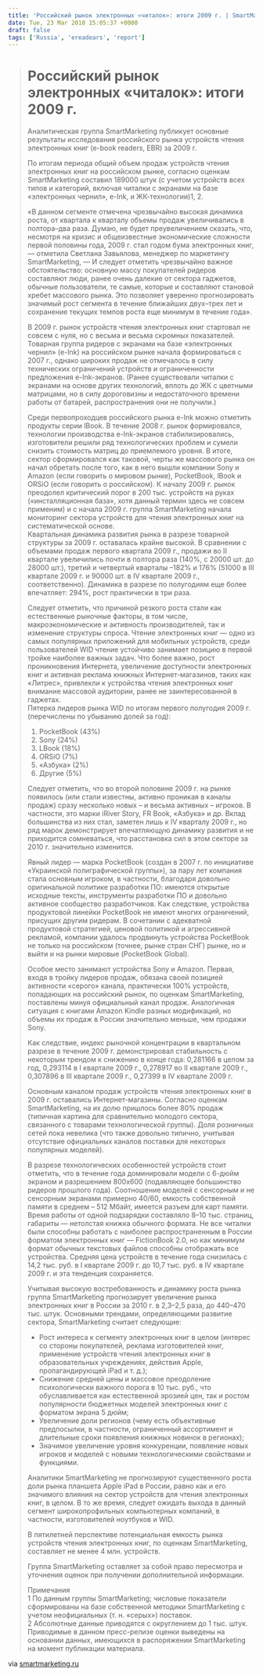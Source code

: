 ```yaml
---
title: 'Российский рынок электронных «читалок»: итоги 2009 г. | SmartMarketing.ru'
date: Tue, 23 Mar 2010 15:05:37 +0000
draft: false
tags: ['Russia', 'ereadears', 'report']
---
```


> Российский рынок электронных «читалок»: итоги 2009 г.
> =====================================================
> 
> Аналитическая группа SmartMarketing публикует основные результаты исследования российского рынка устройств чтения электронных книг (e-book readers, EBR) за 2009 г.
> 
> По итогам периода общий объем продаж устройств чтения электронных книг на российском рынке, согласно оценкам SmartMarketing составил 189000 штук (с учетом устройств всех типов и категорий, включая читалки с экранами на базе «электронных чернил», e-Ink, и ЖК-технологии)1, 2.
> 
> «В данном сегменте отмечена чрезвычайно высокая динамика роста, от квартала к кварталу объемы продаж увеличивались в полтора–два раза. Думаю, не будет преувеличением сказать, что, несмотря на кризис и общеизвестные экономические сложности первой половины года, 2009 г. стал годом бума электронных книг, — отметила Светлана Завьялова, менеджер по маркетингу SmartMarketing, — И следует отметить чрезвычайно важное обстоятельство: основную массу покупателей ридеров составляют люди, ранее очень далекие от сектора гаджетов, обычные пользователи, те самые, которые и составляют становой хребет массового рынка. Это позволяет уверенно прогнозировать значимый рост сегмента в течение ближайших двух–трех лет и сохранение текущих темпов роста еще минимум в течение года».
> 
> В 2009 г. рынок устройств чтения электронных книг стартовал не совсем с нуля, но с весьма и весьма скромных показателей. Товарная группа ридеров с экранами на базе «электронных чернил» (e-Ink) на российском рынке начала формироваться с 2007 г., однако широких продаж не отмечалось в силу технических ограничений устройств и ограниченности предложения e-Ink-экранов. (Ранее существовали читалки с экранами на основе других технологий, вплоть до ЖК с цветными матрицами, но в силу дороговизны и недостаточного времени работы от батарей, распространения они не получили.)
> 
> Среди первопроходцев российского рынка e-Ink можно отметить продукты серии lBook. В течение 2008 г. рынок формировался, технологии производства e-Ink-экранов стабилизировались, изготовители решили ряд технологических проблем и сумели снизить стоимость матриц до приемлемого уровня. В итоге, сектор сформировался как таковой, черты же массового рынка он начал обретать после того, как в него вышли компании Sony и Amazon (если говорить о мировом рынке), PocketBook, lBook и ORSiO (если говорить о российском). К началу 2009 г. рынок преодолел критический порог в 200 тыс. устройств на руках («инсталляционная база», хотя данный термин здесь не совсем применим) и с начала 2009 г. группа SmartMarketing начала мониторинг сектора устройств для чтения электронных книг на систематической основе.  
> Квартальная динамика развития рынка в разрезе товарной структуры за 2009 г. оставалась крайне высокой. В сравнении с объемами продаж первого квартала 2009 г., продажи во II квартале увеличились почти в полтора раза (140%, с 20000 шт. до 28000 шт.), третий и четвертый кварталы –182% и 176% (51000 в III квартале 2009 г. и 90000 шт. в IV квартале 2009 г., соответственно). Динамика в разрезе по полугодиям еще более впечатляет: 294%, рост практически в три раза.
> 
> Следует отметить, что причиной резкого роста стали как естественные рыночные факторы, в том числе, макроэкономические и активность производителей, так и изменение структуры спроса. Чтение электронных книг — одно из самых популярных приложений для мобильных устройств, среди пользователей WID чтение устойчиво занимает позицию в первой тройке наиболее важных задач. Что более важно, рост проникновения Интернета, увеличение доступности электронных книг и активная реклама книжных Интернет-магазинов, таких как «Литрес», привлекли к устройства чтения электронных книг внимание массовой аудитории, ранее не заинтересованной в гаджетах.  
> Пятерка лидеров рынка WID по итогам первого полугодия 2009 г. (перечислены по убыванию долей за год):
> 
> 1.  PocketBook (43%)
> 2.  Sony (24%)
> 3.  LBook (18%)
> 4.  ORSiO (7%)
> 5.  «Азбука» (2%)
> 6.  Другие (5%)
> 
> Следует отметить, что во второй половине 2009 г. на рынке появилось (или стали известны, активно проникая в каналы продаж) сразу несколько новых – и весьма активных – игроков. В частности, это марки iRiver Story, FR Book, «Азбука» и др. Вклад большинства из них стал, заметен лишь к IV кварталу 2009 г., но ряд марок демонстрирует впечатляющую динамику развития и не приходится сомневаться, что расстановка сил в этом секторе за 2010 г. значительно изменится.
> 
> Явный лидер — марка PocketBook (создан в 2007 г. по инициативе «Украинской полиграфической группы»), за пару лет компания стала основным игроком, в частности, благодаря довольно оригинальной политике разработки ПО: имеются открытые исходные тексты, инструменты разработки ПО и довольно активное сообщество разработчиков. Как следствие, устройства продуктовой линейки PocketBook не имеют многих ограничений, присущих другим ридерам. В сочетании с адекватной продуктовой стратегией, ценовой политикой и агрессивной рекламой, компании удалось продвинуть устройства PocketBook не только на российском (точнее, рынке стран СНГ) рынке, но и выйти и на рынки мировые (PocketBook Global).
> 
> Особое место занимают устройства Sony и Amazon. Первая, входя в тройку лидеров продаж, обязана своей позицией активности «серого» канала, практически 100% устройств, попадающих на российский рынок, по оценкам SmartMarketing, поставлены минуя официальный канал продаж. Аналогичная ситуация с книгами Amazon Kindle разных модификаций, но объемы их продаж в России значительно меньше, чем продажи Sony.
> 
> Как следствие, индекс рыночной концентрации в квартальном разрезе в течение 2009 г. демонстрировал стабильность с некоторым трендом к снижению в конце года: 0,281166 в целом за год, 0,293114 в I квартале 2009 г., 0,278917 во II квартале 2009 г., 0,307896 в III квартале 2009 г., 0,27399 в IV квартале 2009 г.
> 
> Основным каналом продаж устройств чтения электронных книг в 2009 г. оставались Интернет-магазины. Согласно оценкам SmartMarketing, на их долю пришлось более 80% продаж (типичная картина для сравнительно молодого сектора, связанного с товарами технологической группы). Доля розничных сетей пока невелика (что также довольно типично, учитывая отсутствие официальных каналов поставки для некоторых популярных моделей).
> 
> В разрезе технологических особенностей устройств стоит отметить, что в течение года доминировали модели с 6-дюйм экраном и разрешением 800x600 (подавляющее большинство ридеров прошлого года). Соотношение моделей с сенсорным и не сенсорным экранами примерно 40/60, емкость собственной памяти в среднем – 512 Мбайт, имеется разъем для карт памяти. Время работы от одной подзарядки составляло 8–10 тыс. страниц, габариты — нетолстая книжка обычного формата. Не все читалки были способны работать с наиболее распространенным в России форматом электронных книг — FictionBook 2.0, но как минимум формат обычных текстовых файлов способны отображать все устройства. Средняя цена устройств в течение года снизилась с 14,2 тыс. руб. в I квартале 2009 г. до 10,7 тыс. руб. в IV квартале 2009 г. и эта тенденция сохраняется.
> 
> Учитывая высокую востребованность и динамику роста рынка группа SmartMarketing прогнозирует увеличение рынка электронных книг в России за 2010 г. в 2,3–2,5 раза, до 440–470 тыс. штук. Основными трендами, определяющими развитие сектора, SmartMarketing считает следующие:
> 
> *   Рост интереса к сегменту электронных книг в целом (интерес со стороны покупателей, реклама изготовителей книг, применение устройств чтения электронных книг в образовательных учреждениях, действия Apple, пропагандирующей iPad и т. д.);
> *   Снижение средней цены и массовое преодоление психологически важного порога в 10 тыс. руб., что обуславливается как естественной эрозией цен, так и ростом популярности бюджетных моделей электронных книг с форматом экрана 5 дюйм;
> *   Увеличение доли регионов (чему есть объективные предпосылки, в частности, ограниченный ассортимент и длительные сроки появления книжных новинок в регионах);
> *   Значимое увеличение уровня конкуренции, появление новых игроков и моделей с новыми технологическими свойствами и функциями.
> 
> Аналитики SmartMarketing не прогнозируют существенного роста доли рынка планшета Apple iPad в России, равно как и его значимого влияния на сектор устройств для чтения электронных книг, в целом. В то же время, следует ожидать выхода в данный сегмент широкопрофильных компьютерных компаний, в частности, изготовителей ноутбуков и WID.
> 
> В пятилетней перспективе потенциальная емкость рынка устройств чтения электронных книг, по оценкам SmartMarketing, составляет не менее 4 млн. устройств.
> 
> Группа SmartMarketing оставляет за собой право пересмотра и уточнения оценок при получении дополнительной информации.
> 
> Примечания  
> 1 По данным группы SmartMarketing; числовые показатели сформированы на базе собственной методики SmartMarketing с учетом неофициальных (т. н. «серых») поставок.  
> 2 Абсолютные данные приводятся с округлением до 1 тыс. штук. Приводимые в данном пресс-релизе оценки выведены на основании данных, имеющихся в распоряжении SmartMarketing на момент публикации материала.

via [smartmarketing.ru](http://www.smartmarketing.ru/ebook_year_2009)